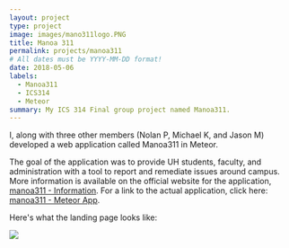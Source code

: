 ```yaml
---
layout: project
type: project
image: images/mano311logo.PNG
title: Manoa 311
permalink: projects/manoa311
# All dates must be YYYY-MM-DD format!
date: 2018-05-06
labels:
  - Manoa311
  - ICS314
  - Meteor
summary: My ICS 314 Final group project named Manoa311.
---
```


I, along with three other members (Nolan P, Michael K, and Jason M) developed a web application called Manoa311 in Meteor. 

The goal of the application was to provide UH students, faculty, and administration with a tool to report and remediate issues around campus. 
More information is available on the official website for the application, [manoa311 - Information](https://manoa311.github.io/). 
For a link to the actual application, click here: [manoa311 - Meteor App](http://manoa311.meteorapp.com/#/).

Here's what the landing page looks like:

<img class="ui large image" src="https://git-jftorres.github.io/images/manoa311landing.PNG">
